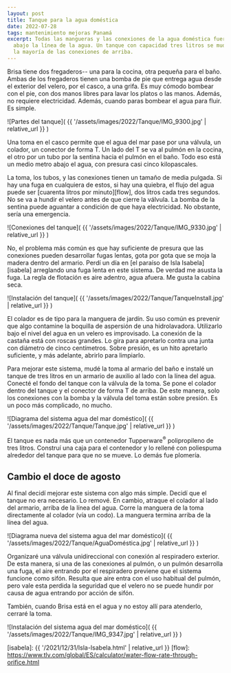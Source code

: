 ```yaml
---
layout: post
title: Tanque para la agua doméstica
date: 2022-07-28
tags: mantenimiento mejoras Panamá
excerpt: Todas las mangueras y las conexiones de la agua doméstica fueron
  abajo la línea de la agua. Un tanque con capacidad tres litros se mudó
  la mayoría de las conexiones de arriba.
---
```


Brisa tiene dos fregaderos-- una para la cocina, otra pequeña para el baño.
Ambas de los fregaderos tienen una bomba de pie que entrega agua desde
el exterior del velero, por el casco, a una grifa. Es muy cómodo bombear
con el pie, con dos manos libres para lavar los platos o las manos.
Además, no requiere electricidad.
Además, cuando paras bombear el agua para fluir. Es simple.

![Partes del tanque](
  {{ '/assets/images/2022/Tanque/IMG_9300.jpg' | relative_url }}
)

Una toma en el casco permite que el agua del mar pase por una válvula,
un colador, un conector de forma T. Un lado del T se va al pulmón en la
cocina, el otro por un tubo por la sentina hacia el pulmón en el baño.
Todo eso está un medio metro abajo el agua, con presura casi cinco kilopascales.

La toma, los tubos, y las conexiones tienen un tamaño de media pulgada.
Si hay una fuga en cualquiera de estos, si hay una quiebra, el flujo del agua
puede ser [cuarenta litros por minuto][flow], dos litros cada tres segundos.
No se va a hundir el velero antes de que cierre la válvula. La bomba de la
sentina puede aguantar a condición de que haya electricidad.  No obstante,
sería una emergencia.

![Conexiones del tanque](
  {{ '/assets/images/2022/Tanque/IMG_9330.jpg' | relative_url }}
)

No, el problema más común es que hay suficiente de presura que las
conexiones pueden desarrollar fugas lentas, gota por gota que se moja la madera
dentro del armario. Perdí un día en [el paraíso de Isla Isabela][isabela]
arreglando una fuga lenta en este sistema. De verdad me asusta la fuga.
La regla de flotación es aire adentro, agua afuera.
Me gusta la cabina seca.

![Instalación del tanque](
  {{ '/assets/images/2022/Tanque/TanqueInstall.jpg' | relative_url }}
)

El colador es de tipo para la manguera de jardín. Su uso común es prevenir
que algo contamine la boquilla de aspersión de una hidrolavadora. Utilizarlo
bajo el nivel del agua en un velero es improvisado. La conexión de la castaña
está con roscas grandes. Lo gira para apretarlo contra una junta con diámetro
de cinco centímetros. Sobre presión, es un hito apretarlo suficiente, y más
adelante, abrirlo para limpiarlo.

Para mejorar este sistema, mudé la toma al armario del baño e instalé un tanque
de tres litros en un armario de auxilio al lado con la línea del agua. Conecté
el fondo del tanque con la válvula de la toma. Se pone el colador dentro del
tanque y el conector de forma T de arriba. De este manera, solo los conexiones
con la bomba y la válvula del toma están sobre presión. Es un poco más
complicado, no mucho.

![Diagrama del sistema agua del mar doméstico](
  {{ '/assets/images/2022/Tanque/Tanque.jpg' | relative_url }}
)

El tanque es nada más que un contenedor Tupperware<sup>®</sup> polipropileno de
tres litros. Construí una caja para el contenedor y lo rellené con poliespuma
alrededor del tanque para que no se mueve. Lo demás fue plomería.

## Cambio el doce de agosto

Al final decidí mejorar este sistema con algo más simple. Decidí que el tanque
no era necesario. Lo remové. En cambio, atraque el colador al lado del armario,
arriba de la línea del agua. Corre la manguera de la toma directamente al
colador (vía un codo). La manguera termina arriba de la línea del agua.

![Diagrama nueva del sistema agua del mar doméstico](
  {{ '/assets/images/2022/Tanque/AguaDoméstica.jpg' | relative_url }}
)

Organizaré una válvula unidireccional con conexión al respiradero exterior.
De esta manera, si una de las conexiones al pulmón, o un pulmón desarrolla una
fuga, el aire entrando por el respiradero previene que el sistema funcione
como sifón. Resulta que aire entra con el uso habitual del pulmón, pero vale
esta perdida la seguridad que el velero no se puede hundir por causa de agua
entrando por acción de sifón.

También, cuando Brisa está en el agua y no estoy allí para atenderlo,
cerraré la toma.

![Instalación del sistema agua del mar doméstico](
  {{ '/assets/images/2022/Tanque/IMG_9347.jpg' | relative_url }}
)

[isabela]: {{ '/2021/12/31/Isla-Isabela.html' | relative_url }}
[flow]: https://www.tlv.com/global/ES/calculator/water-flow-rate-through-orifice.html
